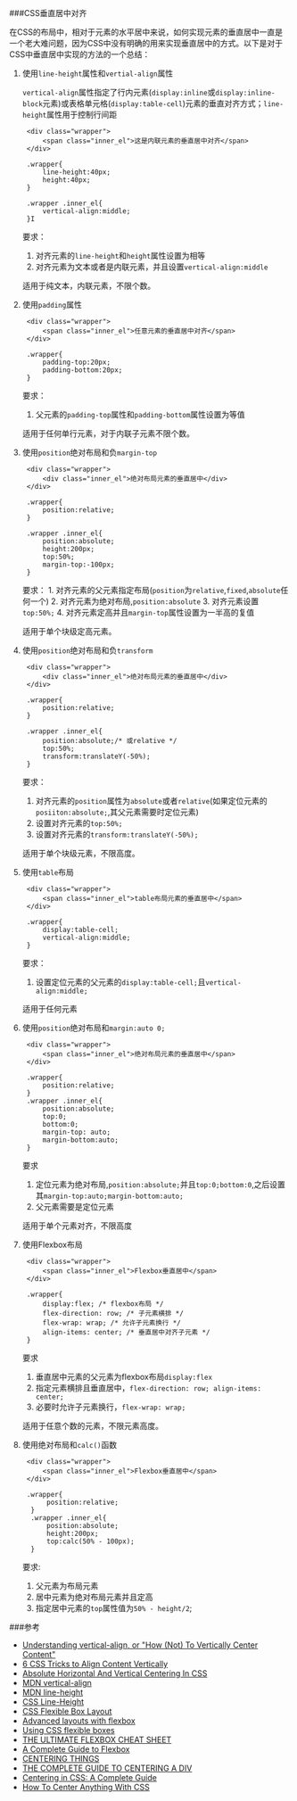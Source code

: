 ###CSS垂直居中对齐

在CSS的布局中，相对于元素的水平居中来说，如何实现元素的垂直居中一直是一个老大难问题，因为CSS中没有明确的用来实现垂直居中的方式。以下是对于CSS中垂直居中实现的方法的一个总结：

1. 使用`line-height`属性和`vertial-align`属性

	`vertical-align`属性指定了行内元素(`display:inline`或`display:inline-block`元素)或表格单元格(`display:table-cell`)元素的垂直对齐方式；`line-height`属性用于控制行间距
	
		<div class="wrapper">
			<span class="inner_el">这是内联元素的垂直居中对齐</span>
		</div>
		
		.wrapper{
			line-height:40px;
			height:40px;
		}
		
		.wrapper .inner_el{
			vertical-align:middle;
		}I

	要求：
	1. 对齐元素的`line-height`和`height`属性设置为相等
	2. 对齐元素为文本或者是内联元素，并且设置`vertical-align:middle`
	
	适用于纯文本，内联元素，不限个数。

2. 使用`padding`属性

		<div class="wrapper">
			<span class="inner_el">任意元素的垂直居中对齐</span>
		</div>
		
		.wrapper{
			padding-top:20px;
			padding-bottom:20px;
		}
		
	要求：		
	1. 父元素的`padding-top`属性和`padding-bottom`属性设置为等值
	
	适用于任何单行元素，对于内联子元素不限个数。

3. 使用`position`绝对布局和负`margin-top`

		<div class="wrapper">
			<div class="inner_el">绝对布局元素的垂直居中</div>
		</div>
		
		.wrapper{
			position:relative;
		}
		
		.wrapper .inner_el{
			position:absolute;
			height:200px;
			top:50%;
			margin-top:-100px;
		}
	要求：
		1. 对齐元素的父元素指定布局(`position`为`relative`,`fixed`,`absolute`任何一个)
		2. 对齐元素为绝对布局,`position:absolute`
		3. 对齐元素设置`top:50%;`
		4. 对齐元素定高并且`margin-top`属性设置为一半高的复值
		
	适用于单个块级定高元素。

4. 使用`position`绝对布局和负`transform`

		<div class="wrapper">
			<div class="inner_el">绝对布局元素的垂直居中</div>
		</div>
		
		.wrapper{
			position:relative;
		}
		
		.wrapper .inner_el{
			position:absolute;/* 或relative */
			top:50%;
			transform:translateY(-50%);
		}

	要求：
	1. 对齐元素的`position`属性为`absolute`或者`relative`(如果定位元素的`posiiton:absolute;`,其父元素需要时定位元素)
	2. 设置对齐元素的`top:50%;`
	3. 设置对齐元素的`transform:translateY(-50%);`

	适用于单个块级元素，不限高度。


5. 使用`table`布局


		<div class="wrapper">
			<span class="inner_el">table布局元素的垂直居中</span>
		</div>
		
		.wrapper{
			display:table-cell;
			vertical-align:middle;
		}
		
		
	要求：
	1. 设置定位元素的父元素的`display:table-cell;`且`vertical-align:middle;`
	
	适用于任何元素	

6. 使用`position`绝对布局和`margin:auto 0;`

		<div class="wrapper">
			<span class="inner_el">绝对布局元素的垂直居中</span>
		</div>		
		
		.wrapper{
			position:relative;
		}
		.wrapper .inner_el{
			position:absolute;
			top:0;
			bottom:0;
			margin-top: auto;
			margin-bottom:auto;
		}
	要求
	1. 定位元素为绝对布局,`position:absolute;`并且`top:0;bottom:0`,之后设置其`margin-top:auto;margin-bottom:auto;`
	2. 父元素需要是定位元素
	
	适用于单个元素对齐，不限高度
	
7. 使用Flexbox布局


		<div class="wrapper">
			<span class="inner_el">Flexbox垂直居中</span>
		</div>		
		
		.wrapper{
			display:flex; /* flexbox布局 */
			flex-direction: row; /* 子元素横排 */
			flex-wrap: wrap; /* 允许子元素换行 */
			align-items: center; /* 垂直居中对齐子元素 */
		}
	要求		
	
	1. 垂直居中元素的父元素为flexbox布局`display:flex`
	2. 指定元素横排且垂直居中，`flex-direction: row; align-items: center;`
	3. 必要时允许子元素换行，`flex-wrap: wrap; `
	
	适用于任意个数的元素，不限元素高度。

8. 使用绝对布局和`calc()`函数

		<div class="wrapper">
			<span class="inner_el">Flexbox垂直居中</span>
		</div>
		
		.wrapper{
		     position:relative;
		 }
		 .wrapper .inner_el{
		     position:absolute;
		     height:200px;
		     top:calc(50% - 100px);     
		 }
	要求:
	1. 父元素为布局元素
	2. 居中元素为绝对布局元素并且定高
	3. 指定居中元素的`top`属性值为`50% - height/2`;
		





###参考

+ [Understanding vertical-align, or "How (Not) To Vertically Center Content"][1]
+ [6 CSS Tricks to Align Content Vertically][2]
+ [Absolute Horizontal And Vertical Centering In CSS][3]
+ [MDN vertical-align][4]
+ [MDN line-height][5]
+ [CSS Line-Height][6]
+ [CSS Flexible Box Layout][7]
+ [Advanced layouts with flexbox][8]
+ [Using CSS flexible boxes][9]
+ [THE ULTIMATE FLEXBOX CHEAT SHEET][10]
+ [A Complete Guide to Flexbox][11]
+ [CENTERING THINGS][12]
+ [THE COMPLETE GUIDE TO CENTERING A DIV][13]
+ [Centering in CSS: A Complete Guide][14]
+ [How To Center Anything With CSS][15]

[1]: http://phrogz.net/css/vertical-align/index.html
[2]: http://www.hongkiat.com/blog/css-tricks-vertical-align-content/
[3]: http://www.smashingmagazine.com/2013/08/absolute-horizontal-vertical-centering-css/
[4]: https://developer.mozilla.org/en-US/docs/Web/CSS/vertical-align
[5]: https://developer.mozilla.org/en-US/docs/Web/CSS/line-height
[6]: http://www.slideshare.net/maxdesign/line-height
[7]: https://developer.mozilla.org/en-US/docs/Web/CSS/CSS_Flexible_Box_Layout
[8]: https://developer.mozilla.org/en-US/docs/Inbox/Advanced_layouts_with_flexbox
[9]: https://developer.mozilla.org/en-US/docs/Web/CSS/CSS_Flexible_Box_Layout/Using_CSS_flexible_boxes
[10]: http://www.sketchingwithcss.com/samplechapter/cheatsheet.html
[11]: https://css-tricks.com/snippets/css/a-guide-to-flexbox/
[12]: http://www.w3.org/Style/Examples/007/center.en.html
[13]: http://www.tipue.com/blog/center-a-div/
[14]: https://css-tricks.com/centering-css-complete-guide/
[15]: https://codemyviews.com/blog/how-to-center-anything-with-css









